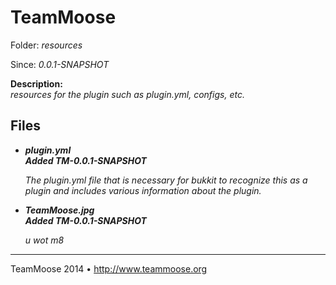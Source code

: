 TeamMoose
===========
Folder: <i>resources</i><p>
Since: <i>0.0.1-SNAPSHOT</i><p>
<b>Description:</b><br>
<i>resources for the plugin such as plugin.yml, configs, etc.</i><p>

Files
---

- <b><i>plugin.yml</b></i><br>
<i><b>Added TM-0.0.1-SNAPSHOT</b>
	
	The plugin.yml file that is necessary for bukkit 
	to recognize this as a plugin and includes various 
	information about the plugin.
</i>

- <b><i>TeamMoose.jpg</b></i><br>
<i><b>Added TM-0.0.1-SNAPSHOT</b>

	u wot m8
</i>

---
TeamMoose 2014 • http://www.teammoose.org
